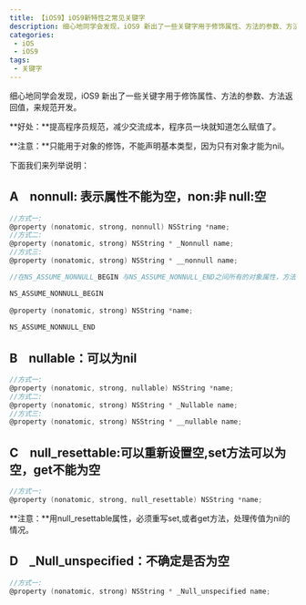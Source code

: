 ```yaml
---
title: 【iOS9】iOS9新特性之常见关键字
description: 细心地同学会发现，iOS9 新出了一些关键字用于修饰属性、方法的参数、方法返回值，来规范开发。
categories:
 - iOS
 - iOS9
tags:
 - 关键字
---
```


细心地同学会发现，iOS9 新出了一些关键字用于修饰属性、方法的参数、方法返回值，来规范开发。

**好处：**提高程序员规范，减少交流成本，程序员一块就知道怎么赋值了。

**注意：**只能用于对象的修饰，不能声明基本类型，因为只有对象才能为nil。

下面我们来列举说明：

## A    nonnull: 表示属性不能为空，non:非 null:空

```objectivec
//方式一:
@property (nonatomic, strong, nonnull) NSString *name;
//方式二:
@property (nonatomic, strong) NSString * _Nonnull name;
//方式三:
@property (nonatomic, strong) NSString * __nonnull name;
```

```objectivec
//在NS_ASSUME_NONNULL_BEGIN 与NS_ASSUME_NONNULL_END之间所有的对象属性，方法参数，方法返回值，默认都是nonnull

NS_ASSUME_NONNULL_BEGIN
     
@property (nonatomic, strong) NSString *name;
     
NS_ASSUME_NONNULL_END
```

## B    nullable：可以为nil

```objectivec
//方式一:
@property (nonatomic, strong, nullable) NSString *name;
//方式二:
@property (nonatomic, strong) NSString * _Nullable name;
//方式三:
@property (nonatomic, strong) NSString * __nullable name;
```

## C    null_resettable:可以重新设置空,set方法可以为空，get不能为空

```objectivec
//方式一:
@property (nonatomic, strong, null_resettable) NSString *name;
```

**注意：**用null_resettable属性，必须重写set,或者get方法，处理传值为nil的情况。

## D    \_Null\_unspecified：不确定是否为空

```objectivec
//方式一:
@property (nonatomic, strong) NSString * _Null_unspecified name;
```
